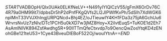 $START$VADBOpH/QIx0UAk0ELKfNeLV++N491ylYlQlCzV55/gFmX6OrDv76C4R79a0HM99it7/dpbsDr5hP2dPnfFKgQVfs2Ll2JIPWlfKvPh/5dSIh7XdWGK6npIMnT33VVJXhIngjURPQNcd+Bhj4EZ/oJTieuwIY4KH1FDa3z75jA6GchUu6WrvrsNvUz7zNIv/DTc1PCH5u0kXD7w3jMZ8Hoy+X2ilvtEuqS+TuKOE1d2Eh7AsAmlNIVK894ZsfAwdhg5R+90IITTmQfeCtxvdp7o9OencQwZosYtqKD4zENohGBe121teU53+1Cye43BveuDIEBoF522Oj/wouIYtnA==$END$